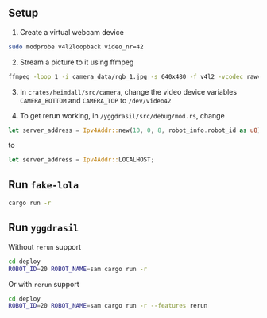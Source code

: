 ## Setup

1. Create a virtual webcam device

```bash
sudo modprobe v4l2loopback video_nr=42
```

2. Stream a picture to it using ffmpeg

```bash
ffmpeg -loop 1 -i camera_data/rgb_1.jpg -s 640x480 -f v4l2 -vcodec rawvideo -pix_fmt yuyv422 /dev/video42
```

3. In `crates/heimdall/src/camera`, change the video device variables `CAMERA_BOTTOM` and `CAMERA_TOP` to `/dev/video42`

4. To get rerun working, in `/yggdrasil/src/debug/mod.rs`, change

```rust
let server_address = Ipv4Addr::new(10, 0, 8, robot_info.robot_id as u8);
```

to

```rust
let server_address = Ipv4Addr::LOCALHOST;
```

## Run `fake-lola`

```bash
cargo run -r
```

## Run `yggdrasil`

Without `rerun` support
```bash
cd deploy
ROBOT_ID=20 ROBOT_NAME=sam cargo run -r
```
Or with `rerun` support
```bash
cd deploy
ROBOT_ID=20 ROBOT_NAME=sam cargo run -r --features rerun
```
